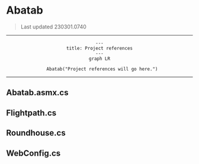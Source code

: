 ﻿# Abatab

> Last updated 230301.0740

***

<div align="center">

```mermaid
---
title: Project references
---
graph LR

  Abatab("Project references will go here.")

```

</div>

***

## Abatab.asmx.cs

## Flightpath.cs

## Roundhouse.cs

## WebConfig.cs